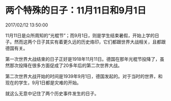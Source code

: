 # 两个特殊的日子：11月11日和9月1日
2017/02/12 13:50:00


11月11日是众所周知的“光棍节”；而9月1日，则是学生结束暑假，开始上学的日子。然而这两个日子其实有着更久远的历史烙印，它们都跟世界大战相关，且都跟德国有关。

第一次世界大战结束的日子正好是1918年11月11日。德国在那年光棍节投降了，虽然那次投降在很多方面促成了20多年后的第二次世界大战。

第二次世界大战开始的时间是1939年9月1日，德国发起的。对于当时的世界，和现在的学生，9月1日都是灾难的开始。

就这么无意中记住了两个历史事件发生的日子。


